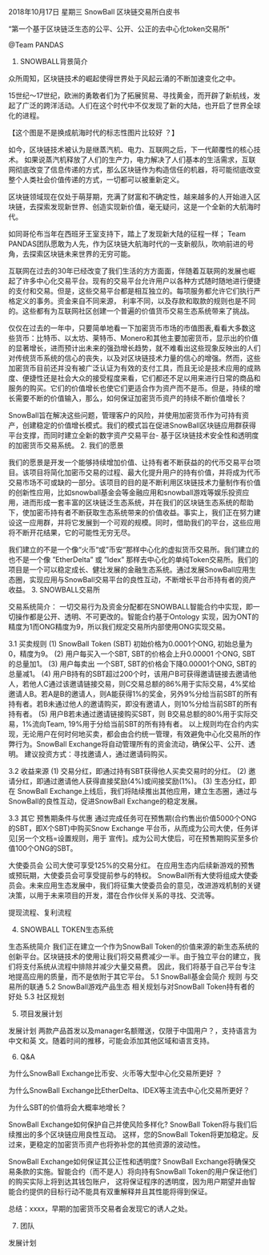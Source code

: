 2018年10月17日  星期三
SnowBall 区块链交易所白皮书







“第一个基于区块链泛生态的公平、公开、公正的去中心化token交易所“















@Team PANDAS


 
1.	SNOWBALL背景简介

众所周知，区块链技术的崛起使得世界处于风起云涌的不断加速变化之中。

15世纪～17世纪，欧洲的勇敢者们为了拓展贸易、寻找黄金，而开辟了新航线，发起了广泛的跨洋活动。人们在这个时代中不仅发现了新的大陆，也开启了世界全球化的进程。
 
【这个图是不是换成航海时代的标志性图片比较好 ？】

如今，区块链技术被认为是继蒸汽机、电力、互联网之后，下一代颠覆性的核心技术。 如果说蒸汽机释放了人们的生产力，电力解决了人们基本的生活需求，互联网彻底改变了信息传递的方式，那么区块链作为构造信任的机器，将可能彻底改变整个人类社会价值传递的方式，一切都可以被重新定义。

区块链领域现在仅处于萌芽期，充满了财富和不确定性，越来越多的人开始进入区块链，去探索发现新世界、创造实现新价值，毫无疑问，这是一个全新的大航海时代。

如同哥伦布当年在西班牙王室支持下，踏上了发现新大陆的征程一样； Team PANDAS团队愿敢为人先，作为区块链大航海时代的一支新舰队，吹响前进的号角，去探索区块链未来世界的无穷可能。

互联网在过去的30年已经改变了我们生活的方方面面，伴随着互联网的发展也崛起了许多中心化交易平台。现有的交易平台允许用户以各种方式随时随地进行便捷的支付和交易。但是，这些交易平台都是相互独立的。每项服务都允许它们执行严格定义的事务。资金来自不同来源， 利率不同，以及存款和取款的规则也是不同的。这些都有为互联网社区创建一个普遍的价值货币交易生态系统带来了挑战。

仅仅在过去的一年中，只要简单地看一下加密货币市场的市值图表,看看大多数这
些货币：比特币、以太坊、莱特币、Monero和其他主要加密货币，显示出的价值的显著增长，进而预计出未来的强劲增长趋势，就不难看出这些现象反映出的人们对传统货币系统的信心的丧失，以及对区块链技术力量的信心的增强。然而，这些加密货币目前还并没有被广泛认证为有效的支付工具，而且无论是技术应用的成熟度、便捷性还是社会大众的接受程度来看，它们都还不足以用来进行日常的商品和服务的购买。它们的价值增长也使它们更适合作为资产而不是币。但是，持续的增长需要不断的价值输入，那么，如何保证加密货币资产的持续不断价值增长？

SnowBall旨在解决这些问题，管理客户的风险，并使用加密货币作为可持有资产，创建稳定的价值增长模式。我们的模式旨在促进SnowBall区块链应用群获得平台支撑，而同时建立全新的数字资产交易平台- 基于区块链技术安全性和透明度的加密货币交易系统。
2.	我们的愿景

我们的愿景是开发一个能够持续增加价值、让持有者不断获益的的代币交易平台项目。该项目将简化加密币交易的过程、最大化提升用户的持有价值，并将成为代币交易市场不可或缺的一部分。该项目的目的是不断利用区块链技术力量制作有价值的创新性应用，比如snowball基金会等金融应用和snowball游戏等娱乐投资应用，进而形成一套丰富的区块链泛生态系统，并在我们的区块链生态系统的帮助下，使加密币持有者不断获取生态系统带来的价值收益。事实上，我们正在努力建设这一应用群，并将它发展到一个可观的规模。同时，借助我们的平台，这些应用将不断开花结果，它的可能性无穷无尽。

我们建立的不是一个像“火币“或”币安“那样中心化的虚拟货币交易所。我们建立的也不是一个像 ”EtherDelta” 或 ”Idex” 那样去中心化的单纯Token交易所。我们的项目是一个可以稳定成长、健壮发展的金融生态系统。通过发展SnowBall应用生态圈，实现应用与SnowBall交易平台的良性互动，不断增长平台币持有者的资产收益。
3.	SNOWBALL交易所

交易系统简介：
一切交易行为及资金分配都在SNOWBALL智能合约中实现，即一切操作都是公开、透明、不可更改的。智能合约基于Ontology 实现，因为ONT的精度为1而ONG精度为9，所以我们规定交易所内部使用ONG实现交易。

3.1 买卖规则
(1) SnowBall Token (SBT) 初始价格为0.0001个ONG, 初始总量为0，精度为9。
(2) 用户每买入一个SBT, SBT的价格会上升0.00001 个ONG, SBT的总量加1。
(3) 用户每卖出 一个SBT, SBT的价格会下降0.00001个ONG, SBT的总量减1。
(4) 用户B持有的SBT超过200个时，该用户B可获得邀请链接去邀请他人，若他人C通过该邀请链接交易，则C交易总额的86%用于实际交易，4%奖给邀请人B。若A是B的邀请人，则A能获得1%的奖金，另外9%分给当前SBT的所有持有者。若B未通过他人的邀请购买，即没有邀请人，则10%分给当前SBT的所有持有者。
(5) 用户B若未通过邀请链接购买SBT，则 B交易总额的80%用于实际交易，1%流向Team, 19%用于分给当前SBT的所有持有者。
以上规则均在合约内实现，无论用户在何时何地买卖，都会由合约统一管理，有效避免中心化交易所的作弊行为。SnowBall Exchange将自动管理所有的资金流动，确保公平、公开、透明。
建议投资方式：寻找邀请人，通过邀请码购买。

3.2 收益来源
(1) 交易分红，即通过持有SBT获得他人买卖交易时的分红。
(2) 邀请分红，即通过邀请他人获得直接奖励(4%)或间接奖励(1%)。
(3) 生态分红，即在 SnowBall Exchange上线后，我们将陆续推出其他应用，建立生态圈，通过与SnowBall的良性互动，促进SnowBall Exchange的稳定发展。

3.3 其它
预售期条件与优惠
通过完成任务可在预售期(合约售出价值5000个ONG的SBT，即X个SBT)中购买Snow Exchange 平台币，从而成为公司大使，任务详见[另一个文档=设置规则，用于 宣传]。成为公司大使后，可在预售期购买至多价值100个ONG的SBT。

大使委员会
公司大使可享受125%的交易分红。
在应用生态内后续新游戏的预售或预玩期，大使委员会可享受提前参与的特权。
SnowBall所有大使将组成大使委员会。未来应用生态发展中，我们将征集大使委员会的意见，改进游戏机制的关键决策，以用于未来项目的开发，潜在合作伙伴关系的寻找、交流等。


提现流程、复利流程



4.	SNOWBALL TOKEN生态系统

生态系统简介
我们正在建立一个作为SnowBall Token的价值来源的新生态系统的创新平台。区块链技术的使用让我们将交易费减少一半。由于独立平台的建立，我们将支付系统从流程中排除并减少大量交易费。 因此，我们将基于自己平台专注地提高应用的质量，而不是依附于其它平台。 
5.1 SnowBall基金会简介
规则
与交易所的联通
5.2 SnowBall游戏产品生态
相关规划与对SnowBall Token持有者的好处
5.3 社区规划

5.	项目发展计划

发展计划
两款产品首发以及manager名额赠送，仅限于中国用户？，支持语言为中文和英 文。随着时间的推移，可能会添加其他区域和语言支持。 


6.	Q&A

为什么SnowBall Exchange比币安、火币等大型中心化交易所更好 ？

为什么SnowBall Exchange比EtherDelta、IDEX等主流去中心化交易所更好？

为什么SBT的价值将会大概率地增长？

SnowBall Exchange如何保护自己并使风险多样化?
SnowBall Token将与我们后续推出的多个区块链应用良性互动。 这样，您的SnowBall Token将更加稳定。反过来，更稳定的加密货币资产也将弥补您的其他资源的波动性。

SnowBall Exchange如何保证其公正性和透明度?
SnowBall Exchange将确保交易条款的实施。智能合约（而不是人）将向持有SnowBall Token的用户保证他们的购买实际上将到达其钱包账户， 这将保证程序的透明度，因为用户期望并由智能合约提供的目标行动不能具有双重解释并且其性能将得到保证。 


总结：xxxx，早期的加密货币交易者会发现它的诱人之处。


7.	团队

发展计划



